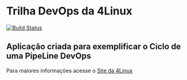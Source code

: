 # Trilha DevOps da 4Linux

<!-- Altere a Flag abaixo com sua URL do Travis -->
[![Build Status](https://travis-ci.com/GuiSilvaLoureiro/DevOpsLab-HelloWorld.svg?branch=master)](https://travis-ci.com/GuiSilvaLoureiro/DevOpsLab-HelloWorld)

## Aplicação criada para exemplificar o Ciclo de uma PipeLine DevOps


Para maiores informações acesse o [Site da 4Linux](https://www.4linux.com.br/cursos/devops)
